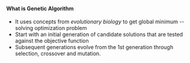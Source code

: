 #### What is Genetic Algorithm
* It uses concepts from _evolutionary biology_ to get global minimum -- solving optimization problem
* Start with an initial generation of candidate solutions that are tested against the objective function
* Subsequent generations evolve from the 1st generation through selection, crossover and mutation.  
